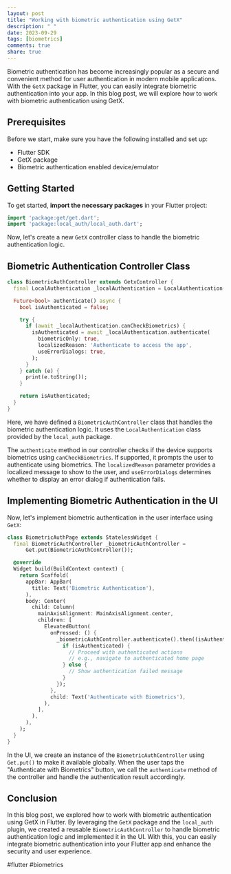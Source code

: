 ```yaml
---
layout: post
title: "Working with biometric authentication using GetX"
description: " "
date: 2023-09-29
tags: [biometrics]
comments: true
share: true
---
```


Biometric authentication has become increasingly popular as a secure and convenient method for user authentication in modern mobile applications. With the `GetX` package in Flutter, you can easily integrate biometric authentication into your app. In this blog post, we will explore how to work with biometric authentication using GetX.

## Prerequisites
Before we start, make sure you have the following installed and set up:
- Flutter SDK
- GetX package
- Biometric authentication enabled device/emulator

## Getting Started
To get started, **import the necessary packages** in your Flutter project:

```dart
import 'package:get/get.dart';
import 'package:local_auth/local_auth.dart';
```

Now, let's create a new `GetX` controller class to handle the biometric authentication logic.

## Biometric Authentication Controller Class
```dart
class BiometricAuthController extends GetxController {
  final LocalAuthentication _localAuthentication = LocalAuthentication();

  Future<bool> authenticate() async {
    bool isAuthenticated = false;

    try {
      if (await _localAuthentication.canCheckBiometrics) {
        isAuthenticated = await _localAuthentication.authenticate(
          biometricOnly: true,
          localizedReason: 'Authenticate to access the app',
          useErrorDialogs: true,
        );
      }
    } catch (e) {
      print(e.toString());
    }

    return isAuthenticated;
  }
}
```

Here, we have defined a `BiometricAuthController` class that handles the biometric authentication logic. It uses the `LocalAuthentication` class provided by the `local_auth` package.

The `authenticate` method in our controller checks if the device supports biometrics using `canCheckBiometrics`. If supported, it prompts the user to authenticate using biometrics. The `localizedReason` parameter provides a localized message to show to the user, and `useErrorDialogs` determines whether to display an error dialog if authentication fails.

## Implementing Biometric Authentication in the UI
Now, let's implement biometric authentication in the user interface using `GetX`:

```dart
class BiometricAuthPage extends StatelessWidget {
  final BiometricAuthController _biometricAuthController =
      Get.put(BiometricAuthController());

  @override
  Widget build(BuildContext context) {
    return Scaffold(
      appBar: AppBar(
        title: Text('Biometric Authentication'),
      ),
      body: Center(
        child: Column(
          mainAxisAlignment: MainAxisAlignment.center,
          children: [
            ElevatedButton(
              onPressed: () {
                _biometricAuthController.authenticate().then((isAuthenticated) {
                  if (isAuthenticated) {
                    // Proceed with authenticated actions
                    // e.g., navigate to authenticated home page
                  } else {
                    // Show authentication failed message
                  }
                });
              },
              child: Text('Authenticate with Biometrics'),
            ),
          ],
        ),
      ),
    );
  }
}
```

In the UI, we create an instance of the `BiometricAuthController` using `Get.put()` to make it available globally. When the user taps the "Authenticate with Biometrics" button, we call the `authenticate` method of the controller and handle the authentication result accordingly.

## Conclusion
In this blog post, we explored how to work with biometric authentication using GetX in Flutter. By leveraging the `GetX` package and the `local_auth` plugin, we created a reusable `BiometricAuthController` to handle biometric authentication logic and implemented it in the UI. With this, you can easily integrate biometric authentication into your Flutter app and enhance the security and user experience.

#flutter #biometrics